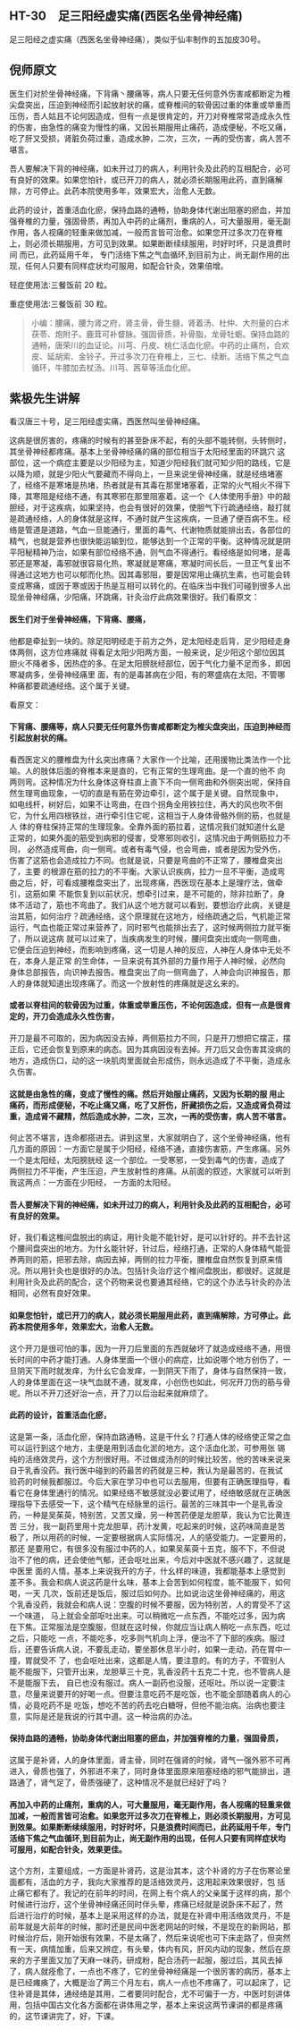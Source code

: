 ## HT-30　足三阳经虚实痛(西医名坐骨神经痛)

足三阳经之虚实痛（西医名坐骨神经痛），类似于仙丰制作的五加皮30号。

## 倪师原文

医生们对於坐骨神经痛，下背痛丶腰痛等，病人只要无任何意外伤害咸都断定为椎尖盘突出，压迫到神经而引起放射状的痛，或脊椎间的软骨因过重的体重或举重而压伤，吾人姑且不论何因造成，但有一点是很肯定的，开刀对脊椎常常造成永久性的伤害，由急性的痛变为慢性的痛，又因长期服用止痛药，造成便秘，不吃又痛，吃了肝又受损，肾脏负荷过重，造成水肿，二次，三次，一再的受伤害，病人苦不堪言。

吾人要解决下背的神经痛，如未开过刀的病人，利用针灸及此药的互相配合，必可有良好的效果。如果您怕针，或已开刀的病人，就必须长期服用此药，直到痛解除，方可停止。此药本院使用多年，效果宏大，治愈人无数。

此药的设计，首重活血化瘀，保持血路的通畅，协助身体代谢出阻塞的瘀血，并加强脊椎的力量，强固骨质，再加入中药的止痛剂，重病的人，可大量服用，毫无副作用，各人视痛的轻重来做加减，一般而言皆可治愈。如果您开过多次刀在脊椎上，则必须长期服用，方可见到效果。如果断断续续服用，时好时坏，只是浪费时间 而已，此药延用千年， 专门活络下焦之气血循环,到目前为止，尚无副作用的出现，任何人只要有同样症状均可服用，如配合针灸，效果倍增。

轻症使用法∶三餐饭前 20 粒。

重症使用法∶三餐饭前 30 粒。

> 小编：腰痛，腰为肾之府，肾主骨，骨生髓，肾着汤、杜仲、大剂量的白术茯苓、炮附子。鹿茸可补督脉。强固骨质，补骨脂，龙骨牡蛎。保持血路的通畅，唐荣川的血证论。川芎、丹皮、桃仁活血化瘀。中药的止痛剂，合欢皮、延胡索、金铃子。开过多次刀在脊椎上，三七、续断。活络下焦之气血循环，牛膝加去杖汤。川芎、茜草等活血化瘀。

## 紫极先生讲解

看汉唐三十号，足三阳经虚实痛，西医然叫坐骨神经痛。

这病是很厉害的，疼痛的时候有的甚至卧床不起，有的头部不能转侧，头转侧时，其坐骨神经都疼痛。基本上坐骨神经痛的痛的部位相当于太阳经里面的环跳穴 这部位，这一个病症主要是以少阳经为主，知道少阳经我们就可知少阳的路线，它是以降为顺，就是少阳火气要藏而不得向上，一旦来说坐骨神经痛，就是经络堵塞 了，经络不是寒堵是热堵，热者就是有其毒在那里堵塞着，正常的火气相火不得下降，其寒阻是经络不通，有其寒邪在那里阻塞着。这一个《人体使用手册》中的敲胆经，对于这疾病，如果坚持，也会有很好的效果，使胆气下行疏通经络，敲打就是疏通经络，人的身体就是这样，不通时就产生这疾病，一旦通了便百病不生。经络是管道是道路，气血一旦能通行，里面的毒气、代谢物质就能排出去，各部位的精气，也就是营养也很快能运输到位，能够达到一个正常的平衡。这种情况就是阴 平阳秘精神乃治，如果有部位经络不通，则气血不得通行。看经络是如何堵，是毒邪还是寒凝，毒邪就很容易化热，寒凝就是寒痛，寒凝时间长后，一旦正气复出不 得通过这地方也可以郁而化热。因其毒邪阻，要是因常用止痛抗生素，也可能会转变成寒痛，或因于寒或因于热是互相可以转化的。在临床当中我们可碰到很多人出 现坐骨神经痛，少阳痛，环跳痛，针灸治疗此病效果很好。我们看原文：

#### 医生们对于坐骨神经痛，下背痛、腰痛，

他都是牵扯到一块的。除足阳明经走于前方之外，足太阳经走后背，足少阳经走身体两侧，这方位疼痛就 得看足太阳少阳两方面，一般来说，足少阳这个部位因其胆火不降者多，因热症的多。在足太阳膀胱经部位，因于气化力量不足而多，即因寒凝病多，坐骨神经痛里 面，有的是毒甚病在少阳，有的寒盛病在太阳，不管哪种痛都要疏通经络。这个属于关键。　　

看原文：

#### 下背痛、腰痛等，病人只要无任何意外伤害咸都断定为椎尖盘突出，压迫到神经而引起放射状的痛。

看西医定义的腰椎盘为什幺突出疼痛？大家作一个比喻，还用援物比类法作一个比喻。人的肢体后面的脊椎本来是直的，它有正常的生理弯曲。是一个直的他不 向两则弯。这种情况为什幺身体这脊柱直上直下不向一侧弯曲和外侧突出呢，保持自然生理弯曲现象，一切的直是有筋在旁边牵引，这个属于是关键。自然现象中， 如电线杆，树好后，如果不让弯曲，在四个拐角全用铁拉住，再大的风也吹不倒它，为什幺用四根铁丝，进行牵引住它呢，这相当于人身体骨骼外侧的筋，也就是人 体的脊柱保持正常的生理现象。全靠外面的筋拉着，这情况我们就知道什幺是正常的，如果外面的筋受到病邪的侵害，受寒邪则收引，这情况由于两侧筋拉力不同， 必然造成弯曲，向一侧弯。或者有毒气侵，也会弯曲，或者是因为受外伤，伤害了这筋也会造成拉力不同。也就是说，只要是弯曲的不正常了，腰椎盘突出了，主要 的根源在筋的拉力的不平衡。大家认识疾病，拉力一旦不平衡，造成弯曲之后，好，可看成腰椎盘突出了，出现疼痛，西医现在基本上是理疗法，做牵引，这筋如果 不能恢复到以前状况，想牵引过来，是不可能的，除非拉断了，身体不活动了，筋也不弯曲了。我们从这个地方就可以看到，要想治疗此病，关键是治其筋，如何治疗？疏通经络，这个原理就在这地方，经络疏通之后，气机能正常运行，气血也能正常过来营养了，同时邪气也能排出去了，这时候两侧拉力就平衡了，所以说这病 就可以过来了，当疾病发生的时候，腰间盘突出或向一侧弯曲，它便会压迫到神经，而影响到疼痛，这一切是人神的反应，人神在人身体中无处不在，本身人是正常 的生命体，一旦来说有其外部的力量作用于人神时候，必然向身体总部报告，向识神去报告。椎盘突出了向一侧弯曲了，人神会向识神报告，那人的身体就知道出现疼痛了。而这一个放射性的疼痛就是这幺来的。

#### 或者以脊柱间的软骨因为过重，体重或举重压伤，不论何因造成，但有一点是很肯定的，开刀会造成永久性伤害，

开刀是最不可取的，因为病因没去掉，两侧筋拉力不同，只是开刀想把它摆正，摆正后，它还会恢复到原来的病态。因为其病因没有去掉。开刀后又会伤害其没病的地方，造成伤口，动的这一块肌肉里面就会形成伤，则永远造成了不平衡，造成永久伤害。

#### 这就是由急性的痛，变成了慢性的痛。然后开始服止痛药，又因为长期的服 用止痛药，而形成便秘，不吃止痛又痛，吃了又肝伤，肝藏损伤之后，又造成肾负荷过重，造成肾不藏精，然后造成水肿，二次，三次，一再的受伤害，病人苦不堪言。

何止苦不堪言，连命都搭进去。讲到这里，大家就明白了，这个坐骨神经痛，他有几方面的原因：一方面它是属于少阳经，经络不通，直接伤害筋，产生疼痛。另外一个是太阳经，太阳膀胱经 这一个部位。一受寒邪，一受到毒气的伤害，造成了两侧拉力不平衡，产生压迫，产生放射性的疼痛。从前面的叙述，大家就可以听到我这两点：一方面在少阳经， 一方面的太阳经。

#### 吾人要解决下背的神经痛，如未开过刀的病人，利用针灸及此药的互相配合，必可有良好的效果。

好，我们看这椎间盘脱出的病证，用针灸能不能针好，是可以针好的。并不去针这个腰间盘突出的地方。为什幺能针好，针过后，经络打通，正常的人身体精气能营养两则的筋，把邪去除，病因去掉，两侧的拉力平衡，腰椎盘自然恢复到原来情况。所以用针灸也是很好的办法。包括针灸治疗这个椎间盘脱出，都很好。这就是利用针灸及此药的配合，这个药物来说也要通其经络，它的这个办法与针灸的办法相同，必然有良好效果。

#### 如果您怕针，或已开刀的病人，就必须长期服用此药，直到痛解除，方可停止。此药本院使用多年，效果宏大，治愈人无数。

这个开刀是很可怕的事，因为一开刀后里面的东西就破坏了就造成经络不通，用很长时间的中药才能打通。人身体里面一个很小的病症，比如说哪个地方创伤了，一旦阴天下雨时就发痒，为什幺它会发痒，一到阴天下雨了，身体与自然保持一致，人的身体里面在这一块气血就不通，就发痒，小创伤也如此，何况开刀伤的筋与骨呢。所以不开刀还好治一点，开了刀以后治起来就麻烦了。

#### 此药的设计，首重活血化瘀，

这是第一条，活血化瘀，保持血路通畅，这是干什幺？打通人体的经络使正常之血可以运行到这个地方，主便是用到活血化淤的地方。这个活血化淤，可参用张 锡纯的活络效灵丹，这个方剂很好用。不过做成汤剂的时候比较苦，他的苦味来说来自于乳香没药。我行医中碰到的药最苦的药就是三种，我认为是最苦的，在我试 验药的时候我都服过。今后大家在学习中也可以去服用，但要有正确医理指导，看看它在身体里通行的情况。如果经络不敏感就没必要试用了，经络敏感就在正确医 理指导下去感受一下，这个精气在经脉里的运行。最苦的三味其中一个是乳香没药，一种是吴茱萸，特别苦，又苦又燥，另一种苦药便是龙胆草，我认为它比黄连苦 三分，我一副药里用十克龙胆草，药汁发黄，吃起来的时候，这药味简直是苦极了，所以用药的时候，一定要根据病人实际情况，人的感受能力。一定要用的，那还 是要用它，有很多没有服过中药的人，如果吴茱萸十五克，服不下，不但说治不了他的病，还会使他气郁，还会呕吐出来，今后对中医就不感兴趣了，这就是中医里 面的人情。基本上来说我开的方子，什幺样的味道，我都能基本上感觉到差不多。我会和病人说这药是什幺味，基本上会苦到如何程度，能不能服下，如何喝，一天 几次，饭前还是饭后，服过后如何办。比如说治这坐骨神经痛的，用这个乳香没药，我就会和病人说：空腹的时候不要服，因为特别苦，人的胃受不了这一个味道， 马上就会全部呕吐出来。可以稍微吃一点东西，不能吃过多，因为病在下焦。正常服法是空腹服，但就在这时候，你就应当让病人稍吃一点东西，吃过之后，只能吃 一点，不能吃多，吃多则气机向上浮，便治不了下部的疾病。服过后，还要告诉病人说，不要乱走动，要坐那休息半小时，如果一走动，药在胃中一撞，胃就受不 了，也会呕吐出来，这都是人情，要注意的。有的方子，不管别人能不能服下，只管开出来，龙胆草三十克，乳香没药十五克二十克，也不管病人是不是能服下去， 自已也没有服过。病人一副药也没服，还呕吐。所以说一定要注意，尽量来说要开的好喝一点。但要注意吃药不是吃饭，也不能全部随着病人的心情，必竟吃药不是 吃饭，想吃不苦的药去吃白糖呀，但他不能治病。治病也要注意，实际是还是我说的行其中道。这一种治病的办法。

#### 保持血路的通畅，协助身体代谢出阻塞的瘀血，并加强脊椎的力量，强固骨质，

这属于是补肾，人的身体里面，肾主骨，同时在强肾的时候，肾气一强外邪不可再进入，骨质也强了，外邪进不来了，同时身体里面原来阻塞经络的邪气能排出，道路通了，肾气足了，骨质强硬了，这种情况不是就已经好了吗？

#### 再加入中药的止痛剂，重病的人，可大量服用，毫无副作用，各人视痛的轻重来做加减，一般而言皆可治愈。如果您开过多次刀在脊椎上，则必须长期服用，方可见到效果。如果断断续续服用，时好时坏，只是浪费时间而已，此药延用千年，专门活络下焦之气血循环,到目前为止，尚无副作用的出现，任何人只要有同样症状均可服用，如配合针灸，效果更佳。

这个方剂，主要组成，一方面是补肾药，这是治其本，这个补肾的方子在伤寒论里面都有，活血的方子，我向大家推荐的是活络效灵丹，这用起来效果很好，包 括止痛它都有了。我记的在前年的时间，在网上有个病人的父亲属于这样的病，那个时候进行治疗，这个坐骨神经痛还同时伴头晕，疼痛已经就是说卧床不起了，然 后进行治疗的时候，基本上是采用这样的办法，就是在补肾中用活络效灵丹，不是前年就是大前年的时候，那时还是民间中医老网站的时候，不是现在的新网站，那 时候治疗后，刚开始很有效果，不是太痛了，然后来说呢也可下床走路了，但突然有一天，病情加重，后来又辨症，有头晕，体内有风，肝风内动的现象，然后在原 来的方子里面又加了天麻一味药，研成粉，配合汤药一起服，服过后，其风去掉了，病人就痊愈了，一点也不疼了，它的坐骨神经痛是一个很厉害的病历，基本上是已经瘫痪了，大概是治了两三个月左右，病人一点也不疼痛了，可以起床了，记住补肾是其体，通经络是其用，二者要同时配合，尤不可偏于一方，中医时刻讲体用，包括中国古文化各方面都在讲体用之学，基本上来说这两节课讲的都是疼痛的，这节课讲完了，好，下课。